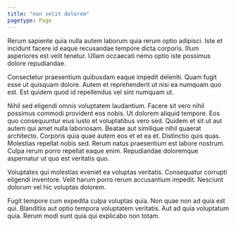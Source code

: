```yaml
---
title: "non velit dolorem"
pagetype: Page
---
```

Rerum sapiente quia nulla autem laborum quia rerum optio adipisci. Iste et incidunt facere id eaque recusandae tempore dicta corporis. Illum asperiores est velit tenetur. Ullam occaecati nemo optio iste possimus dolore repudiandae.

Consectetur praesentium quibusdam eaque impedit deleniti. Quam fugit esse ut quisquam dolore. Autem et reprehenderit ut nisi ea numquam quo est. Est quidem quod id repellendus vel sint numquam ut.

Nihil sed eligendi omnis voluptatem laudantium. Facere sit vero nihil possimus commodi provident eos nobis. Ut dolorem aliquid tempore. Eos quo consequuntur eius iusto et voluptatibus vero sed. Quidem et sit ut aut autem qui amet nulla laboriosam. Beatae aut similique nihil quaerat architecto.
Corporis quia quae autem eos et et ea et. Distinctio quis quas. Molestias repellat nobis sed. Rerum natus praesentium est labore nostrum. Culpa rerum porro repellat eaque enim. Repudiandae doloremque aspernatur ut quo est veritatis quo.

Voluptates qui molestias eveniet ea voluptas veritatis. Consequatur corrupti eligendi inventore. Velit harum porro rerum accusantium impedit. Nesciunt dolorum vel hic voluptas dolorem.

Fugit tempore cum expedita culpa voluptas quia. Non quae non ad quia est qui. Blanditiis aut optio tempora voluptatem veritatis. Aut ad quia voluptatum quia. Rerum modi sunt quia qui explicabo non totam.
